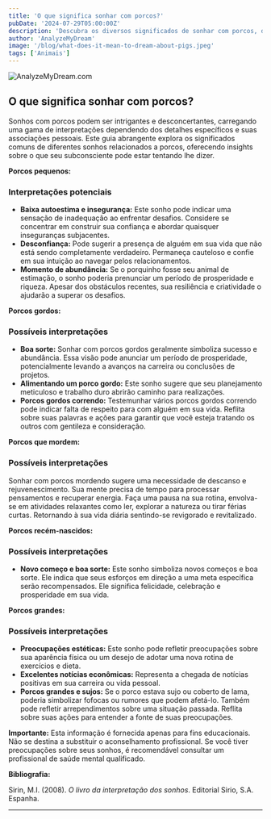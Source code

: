 ```yaml
---
title: 'O que significa sonhar com porcos?'
pubDate: '2024-07-29T05:00:00Z'
description: 'Descubra os diversos significados de sonhar com porcos, desde sua conexão com a prosperidade até seu simbolismo de imprudência, tudo dependendo do contexto do sonho.'
author: 'AnalyzeMyDream'
image: '/blog/what-does-it-mean-to-dream-about-pigs.jpeg'
tags: ['Animais']
---
```


![AnalyzeMyDream.com](/blog/what-does-it-mean-to-dream-about-pigs.jpeg)

## O que significa sonhar com porcos?

Sonhos com porcos podem ser intrigantes e desconcertantes, carregando uma gama de interpretações dependendo dos detalhes específicos e suas associações pessoais. Este guia abrangente explora os significados comuns de diferentes sonhos relacionados a porcos, oferecendo insights sobre o que seu subconsciente pode estar tentando lhe dizer.

**Porcos pequenos:**

### Interpretações potenciais

- **Baixa autoestima e insegurança:** Este sonho pode indicar uma sensação de inadequação ao enfrentar desafios. Considere se concentrar em construir sua confiança e abordar quaisquer inseguranças subjacentes.
- **Desconfiança:** Pode sugerir a presença de alguém em sua vida que não está sendo completamente verdadeiro. Permaneça cauteloso e confie em sua intuição ao navegar pelos relacionamentos.
- **Momento de abundância:** Se o porquinho fosse seu animal de estimação, o sonho poderia prenunciar um período de prosperidade e riqueza. Apesar dos obstáculos recentes, sua resiliência e criatividade o ajudarão a superar os desafios.

**Porcos gordos:**

### Possíveis interpretações

- **Boa sorte:** Sonhar com porcos gordos geralmente simboliza sucesso e abundância. Essa visão pode anunciar um período de prosperidade, potencialmente levando a avanços na carreira ou conclusões de projetos.
- **Alimentando um porco gordo:** Este sonho sugere que seu planejamento meticuloso e trabalho duro abrirão caminho para realizações.
- **Porcos gordos correndo:** Testemunhar vários porcos gordos correndo pode indicar falta de respeito para com alguém em sua vida. Reflita sobre suas palavras e ações para garantir que você esteja tratando os outros com gentileza e consideração.

**Porcos que mordem:**

### Possíveis interpretações

Sonhar com porcos mordendo sugere uma necessidade de descanso e rejuvenescimento. Sua mente precisa de tempo para processar pensamentos e recuperar energia. Faça uma pausa na sua rotina, envolva-se em atividades relaxantes como ler, explorar a natureza ou tirar férias curtas. Retornando à sua vida diária sentindo-se revigorado e revitalizado.

**Porcos recém-nascidos:**

### Possíveis interpretações

- **Novo começo e boa sorte:** Este sonho simboliza novos começos e boa sorte. Ele indica que seus esforços em direção a uma meta específica serão recompensados. Ele significa felicidade, celebração e prosperidade em sua vida.

**Porcos grandes:**

### Possíveis interpretações

- **Preocupações estéticas:** Este sonho pode refletir preocupações sobre sua aparência física ou um desejo de adotar uma nova rotina de exercícios e dieta.
- **Excelentes notícias econômicas:** Representa a chegada de notícias positivas em sua carreira ou vida pessoal.
- **Porcos grandes e sujos:** Se o porco estava sujo ou coberto de lama, poderia simbolizar fofocas ou rumores que podem afetá-lo. Também pode refletir arrependimentos sobre uma situação passada. Reflita sobre suas ações para entender a fonte de suas preocupações.

**Importante:** Esta informação é fornecida apenas para fins educacionais. Não se destina a substituir o aconselhamento profissional. Se você tiver preocupações sobre seus sonhos, é recomendável consultar um profissional de saúde mental qualificado.

**Bibliografia:**

Sirin, M.I. (2008). *O livro da interpretação dos sonhos*. Editorial Sirio, S.A. Espanha.

---